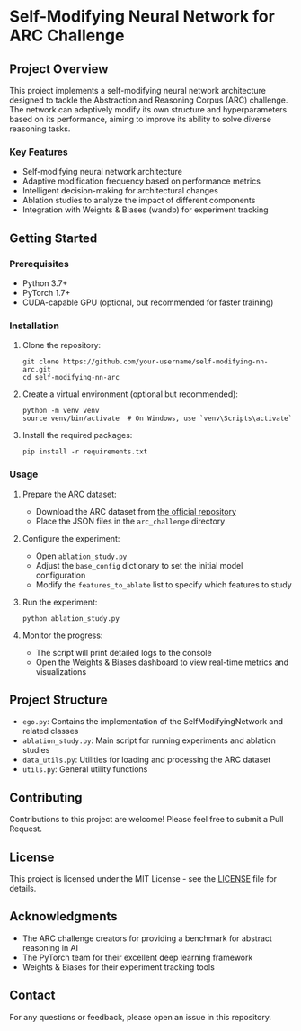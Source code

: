 # Self-Modifying Neural Network for ARC Challenge

## Project Overview

This project implements a self-modifying neural network architecture designed to tackle the Abstraction and Reasoning Corpus (ARC) challenge. The network can adaptively modify its own structure and hyperparameters based on its performance, aiming to improve its ability to solve diverse reasoning tasks.

### Key Features

- Self-modifying neural network architecture
- Adaptive modification frequency based on performance metrics
- Intelligent decision-making for architectural changes
- Ablation studies to analyze the impact of different components
- Integration with Weights & Biases (wandb) for experiment tracking

## Getting Started

### Prerequisites

- Python 3.7+
- PyTorch 1.7+
- CUDA-capable GPU (optional, but recommended for faster training)

### Installation

1. Clone the repository:
   ```
   git clone https://github.com/your-username/self-modifying-nn-arc.git
   cd self-modifying-nn-arc
   ```

2. Create a virtual environment (optional but recommended):
   ```
   python -m venv venv
   source venv/bin/activate  # On Windows, use `venv\Scripts\activate`
   ```

3. Install the required packages:
   ```
   pip install -r requirements.txt
   ```

### Usage

1. Prepare the ARC dataset:
   - Download the ARC dataset from [the official repository](https://github.com/fchollet/ARC)
   - Place the JSON files in the `arc_challenge` directory

2. Configure the experiment:
   - Open `ablation_study.py`
   - Adjust the `base_config` dictionary to set the initial model configuration
   - Modify the `features_to_ablate` list to specify which features to study

3. Run the experiment:
   ```
   python ablation_study.py
   ```

4. Monitor the progress:
   - The script will print detailed logs to the console
   - Open the Weights & Biases dashboard to view real-time metrics and visualizations

## Project Structure

- `ego.py`: Contains the implementation of the SelfModifyingNetwork and related classes
- `ablation_study.py`: Main script for running experiments and ablation studies
- `data_utils.py`: Utilities for loading and processing the ARC dataset
- `utils.py`: General utility functions

## Contributing

Contributions to this project are welcome! Please feel free to submit a Pull Request.

## License

This project is licensed under the MIT License - see the [LICENSE](LICENSE) file for details.

## Acknowledgments

- The ARC challenge creators for providing a benchmark for abstract reasoning in AI
- The PyTorch team for their excellent deep learning framework
- Weights & Biases for their experiment tracking tools

## Contact

For any questions or feedback, please open an issue in this repository.
